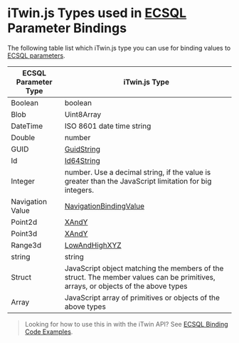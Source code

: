 # iTwin.js Types used in [ECSQL](./ECSQL.md) Parameter Bindings

The following table list which iTwin.js type you can use for binding values to [ECSQL parameters](./ECSQL.md#ecsql-parameters).

ECSQL Parameter Type | iTwin.js Type
------------- | ----------
Boolean       | boolean
Blob          | Uint8Array
DateTime      | ISO 8601 date time string
Double        | number
GUID          | [GuidString]($core-bentley)
Id            | [Id64String]($core-bentley)
Integer       | number. Use a decimal string, if the value is greater than the JavaScript limitation for big integers.
Navigation Value | [NavigationBindingValue]($common)
Point2d       | [XAndY]($core-geometry)
Point3d       | [XAndY]($core-geometry)
Range3d       | [LowAndHighXYZ]($core-geometry)
string        | string
Struct        | JavaScript object matching the members of the struct. The member values can be primitives, arrays, or objects of the above types
Array         | JavaScript array of primitives or objects of the above types

> Looking for how to use this in with the iTwin API? See [ECSQL Binding Code Examples](./ECSQLCodeExamples.md#parameter-bindings).
